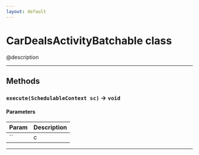 ```yaml
---
layout: default
---
```

# CarDealsActivityBatchable class

@description

---
## Methods
### `execute(SchedulableContext sc)` → `void`
#### Parameters
|Param|Description|
|-----|-----------|
|`` | c |

---
